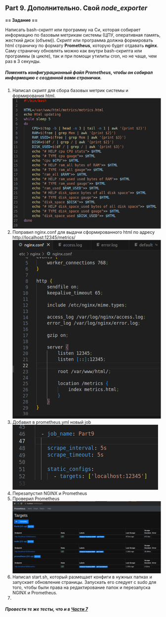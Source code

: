 
## Part 9. Дополнительно. Свой *node_exporter*

**== Задание ==**

Написать bash-скрипт или программу на Си, которая собирает информацию по базовым метрикам системы (ЦПУ, оперативная память, жесткий диск (объем)).
Скрипт или программа должна формировать html страничку по формату **Prometheus**, которую будет отдавать **nginx**. \
Саму страничку обновлять можно как внутри bash-скрипта или программы (в цикле), так и при помощи утилиты cron, но не чаще, чем раз в 3 секунды.
##### Поменять конфигурационный файл **Prometheus**, чтобы он собирал информацию с созданной вами странички.

1. Написал скрипт для сбора базовых метрик системы и формирования html.
!["Script"](../../misc/images/screens/9.1.png)
2. Поправил nginx.conf для выдачи сформированного html по адресу http://localhost:12345/metrics/
!["NGINX"](../../misc/images/screens/9.2.png)
3. Добавил в prometheus.yml новый job
!["NGINX"](../../misc/images/screens/9.3.png)
4. Перезапустил NGINX и Prometheus
5. Проверил Prometheus
!["Prometheus"](../../misc/images/screens/9.4.png)
6. Написал start.sh, который размещает конфиги в нужных папках и запускает обновление страницы.
Запускать его следует с sudo для того, чтобы были права на редактирование папок и перезапуска NGINX и Prometheus.
7.


##### Провести те же тесты, что и в [Части 7](#part-7-prometheus-и-grafana)


